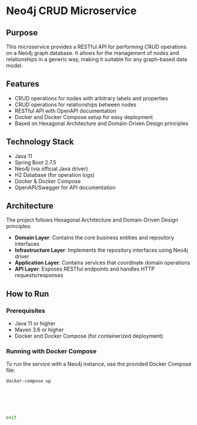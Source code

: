 # Neo4j CRUD Microservice

## Purpose
This microservice provides a RESTful API for performing CRUD operations on a Neo4j graph database. It allows for the management of nodes and relationships in a generic way, making it suitable for any graph-based data model.

## Features
- CRUD operations for nodes with arbitrary labels and properties
- CRUD operations for relationships between nodes
- RESTful API with OpenAPI documentation
- Docker and Docker Compose setup for easy deployment
- Based on Hexagonal Architecture and Domain-Driven Design principles

## Technology Stack
- Java 11
- Spring Boot 2.7.5
- Neo4j (via official Java driver)
- H2 Database (for operation logs)
- Docker & Docker Compose
- OpenAPI/Swagger for API documentation

## Architecture
The project follows Hexagonal Architecture and Domain-Driven Design principles:

- **Domain Layer**: Contains the core business entities and repository interfaces
- **Infrastructure Layer**: Implements the repository interfaces using Neo4j driver
- **Application Layer**: Contains services that coordinate domain operations
- **API Layer**: Exposes RESTful endpoints and handles HTTP requests/responses

## How to Run

### Prerequisites
- Java 11 or higher
- Maven 3.6 or higher
- Docker and Docker Compose (for containerized deployment)

### Running with Docker Compose
To run the service with a Neo4j instance, use the provided Docker Compose file:

```bash
docker-compose up






exit
